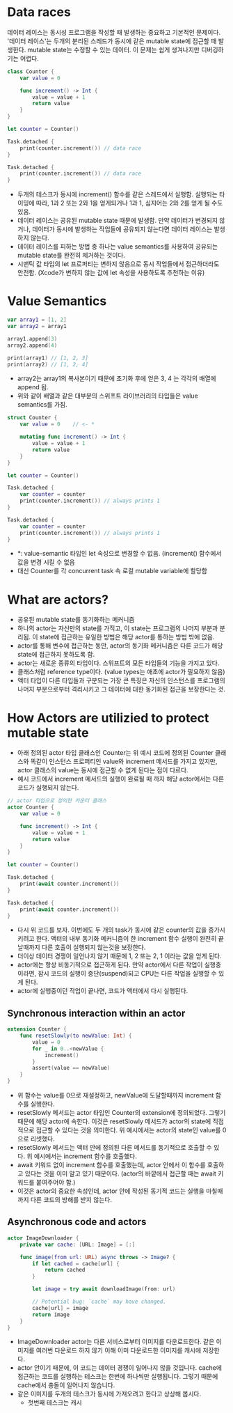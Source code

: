 # Data races
데이터 레이스는 동시성 프로그램을 작성할 때 발생하는 중요하고 기본적인 문제이다.
'데이터 레이스'는 두개의 분리된 스레드가 동시에 같은 mutable state에 접근할 때 발생한다. mutable state는 수정할 수 있는 데이터.
이 문제는 쉽게 생겨나지만 디버깅하기는 어렵다.

```swift
class Counter {
    var value = 0

    func increment() -> Int {
        value = value + 1
        return value
    }
}

let counter = Counter()

Task.detached {
    print(counter.increment()) // data race
}

Task.detached {
    print(counter.increment()) // data race
}
```
- 두개의 테스크가 동시에 increment() 함수를 같은 스레드에서 실행함. 실행되는 타이밍에 따라, 1과 2 또는 2와 1을 얻게되거나 1과 1, 심지어는 2와 2를 얻게 될 수도 있음.
- 데이터 레이스는 공유된 mutable state 때문에 발생함. 만약 데이터가 변경되지 않거나, 데이터가 동시에 발생하는 작업들에 공유되지 않는다면 데이터 레이스는 발생하지 않는다.
- 데이터 레이스를 피하는 방법 중 하나는 value semantics를 사용하여 공유되는 mutable state를 완전히 제거하는 것이다. 
- 시맨틱 값 타입의 let 프로퍼티는 변하지 않음으로 동시 작업들에서 접근하더라도 안전함. (Xcode가 변하지 않는 값에 let 속성을 사용하도록 추천하는 이유)

# Value Semantics
```swift
var array1 = [1, 2]
var array2 = array1

array1.append(3)
array2.append(4)

print(array1) // [1, 2, 3]
print(array2) // [1, 2, 4]
```
- array2는 array1의 복사본이기 때문에 초기화 후에 얻은 3, 4 는 각각의 배열에 append 됨.
- 위와 같이 배열과 같은 대부분의 스위프트 라이브러리의 타입들은 value semantics를 가짐. 

```swift
struct Counter {
    var value = 0    // <- *

    mutating func increment() -> Int {
        value = value + 1
        return value
    }
}

let counter = Counter()

Task.detached {
    var counter = counter
    print(counter.increment()) // always prints 1
}

Task.detached {
    var counter = counter
    print(counter.increment()) // always prints 1
}
```
- *: value-semantic 타입인 let 속성으로 변경할 수 없음. (increment() 함수에서 값을 변경 시킬 수 없음
- 대신 Counter를 각 concurrent task 속 로컬 mutable variable에 할당함


# What are actors?
- 공유된 mutable state를 동기화하는 메커니즘
- 하나의 actor는 자신만의 state를 가직고, 이 state는 프로그램의 나머지 부분과 분리됨. 이 state에 접근하는 유일한 방법은 해당 actor를 통하는 방법 밖에 없음.
- actor를 통해 변수에 접근하는 동안, actor의 동기화 메커니즘은 다른 코드가 해당 state에 접근하지 못하도록 함.
- actor는 새로운 종류의 타입이다. 스위프트의 모든 타입들의 기능을 가지고 있다.
- 클래스처럼 reference type이다. (value types는 애초에 actor가 필요하지 않음)
- 액터 타입이 다른 타입들과 구분되는 가장 큰 특징은 자신의 인스턴스를 프로그램의 나머지 부분으로부터 격리시키고 그 데이터에 대한 동기화된 접근을 보장한다는 것.

# How Actors are utilizied to protect mutable state
- 아래 정의된 actor 타입 클래스인 Counter는 위 예시 코드에 정의된 Counter 클래스와 똑같이 인스턴스 프로퍼티인 value와 increment 메서드를 가지고 있지만, actor 클래스의 value는 동시에 접근할 수 없게 된다는 점이 다르다.
- 예시 코드에서 increment 메서드의 실행이 완료될 때 까지 해당 actor에서는 다른 코드가 실행되지 않는다.
```swift
// actor 타입으로 정의한 카운터 클래스
actor Counter {
    var value = 0

    func increment() -> Int {
        value = value + 1
        return value
    }
}

let counter = Counter()

Task.detached {
    print(await counter.increment())
}

Task.detached {
    print(await counter.increment())
}
```
- 다시 위 코드를 보자. 이번에도 두 개의 task가 동시에 같은 counter의 값을 증가시키려고 한다. 액터의 내부 동기화 메커니즘이 한 increment 함수 실행이 완전히 끝날때까지 다른 호출이 실행되지 않는것을 보장한다.
- 더이상 데이터 경쟁이 일언나지 않기 때문에 1, 2 또는 2, 1 이라는 값을 얻게 된다.
- actor에는 항상 비동기적으로 접근하게 된다. 만약 actor에서 다른 작업이 실행중이라면, 잠시 코드의 실행이 중단(suspend)되고 CPU는 다른 작업을 실행할 수 있게 된다.
- actor에 실행중이던 작업이 끝나면, 코드가 액터에서 다시 실행된다.

## Synchronous interaction within an actor
```swift
extension Counter {
    func resetSlowly(to newValue: Int) {
        value = 0
        for _ in 0..<newValue {
            increment()
        }
        assert(value == newValue)
    }
}
```
- 위 함수는 value를 0으로 재설정하고, newValue에 도달할때까지 increment 함수를 실행한다.
- resetSlowly 메서드는 actor 타입인 Counter의 extension에 정의되었다. 그렇기 때문에 해당 actor에 속한다. 이것은 resetSlowly 메서드가 actor의 state에 직접적으로 접근할 수 있다는 것을 의미한다. 위 예시에서는 actor의 state인 value를 0으로 리셋했다.
- resetSlowly 메서드는 액터 안에 정의된 다른 메서드를 동기적으로 호출할 수 있다. 위 예시에서는 increment 함수를 호출했다.
- await 키워드 없이 increment 함수를 호출했는데, actor 안에서 이 함수를 호출하고 있다는 것을 이미 알고 있기 때문이다. (actor의 바깥에서 접근할 때는 await 키워드를 붙여주어야 함.)
- 이것은 actor의 중요한 속성인데, actor 안에 작성된 동기적 코드는 실행을 마칠때까지 다른 코드의 방해를 받지 않는다.

## Asynchronous code and actors
```swift
actor ImageDownloader {
    private var cache: [URL: Image] = [:]

    func image(from url: URL) async throws -> Image? {
        if let cached = cache[url] {
            return cached
        }

        let image = try await downloadImage(from: url)

        // Potential bug: `cache` may have changed.
        cache[url] = image
        return image
    }
}
```
- ImageDownloader actor는 다른 서비스로부터 이미지를 다운로드한다. 같은 이미지를 여러번 다운로드 하지 않기 이해 이미 다운로드한 이미지를 캐시에 저장한다.
- actor 안이기 때문에, 이 코드는 데이터 경쟁이 일어나지 않을 것입니다. cache에 접근하는 코드를 실행하는 테스크는 한번에 하나씩만 실행됩니다. 그렇기 때문에 cache에서 충돌이 일어나지 않습니다.
- 같은 이미지를 두개의 테스크가 동시에 가져오려고 한다고 상상해 봅시다.
  - 첫번째 테스크는 캐시
